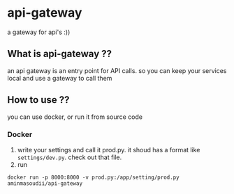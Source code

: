 # api-gateway
a gateway for api's :))

## What is api-gateway ??
an api gateway is an entry point for API calls. so you can keep your services local and use a gateway to call them 

## How to use ??
you can use docker, or run it from source code
### Docker
1. write your settings and call it prod.py. it shoud has a format like `settings/dev.py`. check out that file.
3. run 
```
docker run -p 8000:8000 -v prod.py:/app/setting/prod.py aminmasoudii/api-gateway
```
